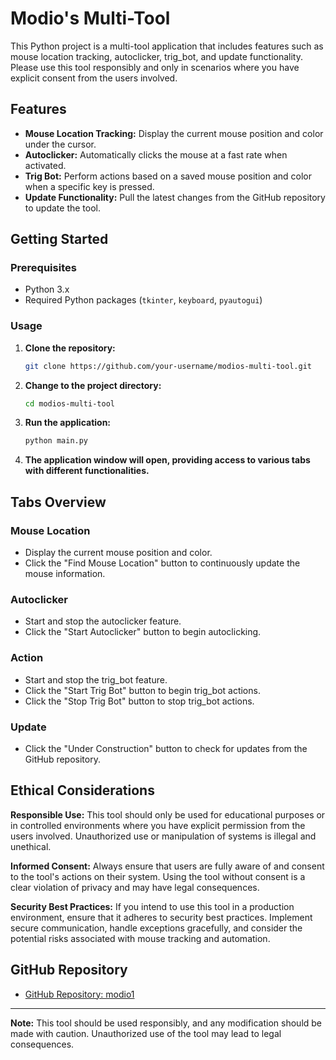 # Modio's Multi-Tool

This Python project is a multi-tool application that includes features such as mouse location tracking, autoclicker, trig_bot, and update functionality. Please use this tool responsibly and only in scenarios where you have explicit consent from the users involved.

## Features

- **Mouse Location Tracking:** Display the current mouse position and color under the cursor.
- **Autoclicker:** Automatically clicks the mouse at a fast rate when activated.
- **Trig Bot:** Perform actions based on a saved mouse position and color when a specific key is pressed.
- **Update Functionality:** Pull the latest changes from the GitHub repository to update the tool.

## Getting Started

### Prerequisites

- Python 3.x
- Required Python packages (`tkinter`, `keyboard`, `pyautogui`)

### Usage

1. **Clone the repository:**

    ```bash
    git clone https://github.com/your-username/modios-multi-tool.git
    ```

2. **Change to the project directory:**

    ```bash
    cd modios-multi-tool
    ```

3. **Run the application:**

    ```bash
    python main.py
    ```

4. **The application window will open, providing access to various tabs with different functionalities.**

## Tabs Overview

### Mouse Location

- Display the current mouse position and color.
- Click the "Find Mouse Location" button to continuously update the mouse information.

### Autoclicker

- Start and stop the autoclicker feature.
- Click the "Start Autoclicker" button to begin autoclicking.

### Action

- Start and stop the trig_bot feature.
- Click the "Start Trig Bot" button to begin trig_bot actions.
- Click the "Stop Trig Bot" button to stop trig_bot actions.

### Update

- Click the "Under Construction" button to check for updates from the GitHub repository.

## Ethical Considerations

**Responsible Use:**
This tool should only be used for educational purposes or in controlled environments where you have explicit permission from the users involved. Unauthorized use or manipulation of systems is illegal and unethical.

**Informed Consent:**
Always ensure that users are fully aware of and consent to the tool's actions on their system. Using the tool without consent is a clear violation of privacy and may have legal consequences.

**Security Best Practices:**
If you intend to use this tool in a production environment, ensure that it adheres to security best practices. Implement secure communication, handle exceptions gracefully, and consider the potential risks associated with mouse tracking and automation.

## GitHub Repository

- [GitHub Repository: modio1](https://github.com/modio1)

---

**Note:**
This tool should be used responsibly, and any modification should be made with caution. Unauthorized use of the tool may lead to legal consequences.


